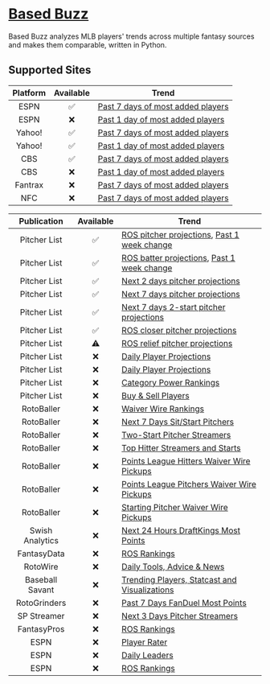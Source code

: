 # [Based Buzz](https://github.com/wazam/fantasy-baseball-buzz)

Based Buzz analyzes MLB players' trends across multiple fantasy sources and makes them comparable, written in Python.

## Supported Sites

| Platform | Available | Trend |
| :----: | :----: | ---- |
| ESPN | ✅ | [Past 7 days of most added players](https://fantasy.espn.com/baseball/addeddropped) |
| ESPN | ❌ | [Past 1 day of most added players](https://fantasy.espn.com/baseball/addeddropped) |
| Yahoo! | ✅ | [Past 7 days of most added players](https://baseball.fantasysports.yahoo.com/b1/buzzindex) |
| Yahoo! | ✅ | [Past 1 day of most added players](https://baseball.fantasysports.yahoo.com/b1/buzzindex) |
| CBS | ✅ | [Past 7 days of most added players](https://www.cbssports.com/fantasy/baseball/trends/added/all/) |
| CBS | ❌ | [Past 1 day of most added players](https://www.cbssports.com/fantasy/baseball/trends/added/all/) |
| Fantrax | ❌ | [Past 7 days of most added players](https://www.fantrax.com/login) |
| NFC | ❌ | [Past 7 days of most added players](https://nfc.shgn.com/players/baseball) |

| Publication | Available | Trend |
| :----: | :----: | ---- |
| Pitcher List | ✅ | [ROS pitcher projections](https://www.pitcherlist.com/category/fantasy/the-list/), [Past 1 week change](https://www.pitcherlist.com/category/fantasy/the-list/) |
| Pitcher List | ✅ | [ROS batter projections](https://www.pitcherlist.com/category/fantasy/hitter-list/), [Past 1 week change](https://www.pitcherlist.com/category/fantasy/hitter-list/) |
| Pitcher List | ✅ | [Next 2 days pitcher projections](https://www.pitcherlist.com/category/fantasy/sp-streamers/) |
| Pitcher List | ✅ | [Next 7 days pitcher projections](https://www.pitcherlist.com/category/fantasy/sit-or-start/) |
| Pitcher List | ✅ | [Next 7 days 2-start pitcher projections](https://www.pitcherlist.com/category/fantasy/two-start-pitchers/) |
| Pitcher List | ✅ | [ROS closer pitcher projections](https://www.pitcherlist.com/category/fantasy/closing-time/) |
| Pitcher List | ⚠ | [ROS relief pitcher projections](https://www.pitcherlist.com/category/fantasy/the-hold-up/) |
| Pitcher List | ❌ | [Daily Player Projections](https://www.pitcherlist.com/category/dfs-betting/betting-picks/) |
| Pitcher List | ❌ | [Daily Player Projections](https://www.pitcherlist.com/category/fantasy/dfs/) |
| Pitcher List | ❌ | [Category Power Rankings](https://www.pitcherlist.com/category/fantasy/category-power-rankings/) |
| Pitcher List | ❌ | [Buy & Sell Players](https://www.pitcherlist.com/category/fantasy/buy-sell/) |
| RotoBaller | ❌ | [Waiver Wire Rankings](https://www.rotoballer.com/fantasy-baseball-rankings/440514?pa=left#!/waiver-wire?league=Overall&page=1&perPage=100) |
| RotoBaller | ❌ | [Next 7 Days Sit/Start Pitchers](https://www.rotoballer.com/tag/mlb-start-sit-series-for-fantasy-baseball) |
| RotoBaller | ❌ | [Two-Start Pitcher Streamers](https://www.rotoballer.com/?s=%22Two-Start%20Pitcher%20Streamers%20for%20Fantasy%20Baseball%20-%20Week%22) |
| RotoBaller | ❌ | [Top Hitter Streamers and Starts](https://www.rotoballer.com/?s=%22Top%20Hitter%20Streamers%20and%20Starts%20for%20Fantasy%20Baseball%20-%20Week%22) |
| RotoBaller | ❌ | [Points League Hitters Waiver Wire Pickups](https://www.rotoballer.com/?s=%22Points%20League%20Hitters:%20Waiver%20Wire%20Pickups%20-%20Week%22) |
| RotoBaller | ❌ | [Points League Pitchers Waiver Wire Pickups](https://www.rotoballer.com/?s=%22Points%20League%20Pitchers:%20Waiver%20Wire%20Pickups%20-%20Week%22) |
| RotoBaller | ❌ | [Starting Pitcher Waiver Wire Pickups](https://www.rotoballer.com/?s=%22Starting%20Pitcher%20Waiver%20Wire%20Pickups%20for%20Fantasy%20Baseball%20Week%22) |
| Swish Analytics | ❌ | [Next 24 Hours DraftKings Most Points](https://swishanalytics.com/optimus/mlb/fanduel-draftkings-live-scoring) |
| FantasyData | ❌ | [ROS Rankings](https://fantasydata.com/mlb/fantasy-baseball-rankings) |
| RotoWire | ❌ | [Daily Tools, Advice & News](https://www.rotowire.com/daily/mlb/) |
| Baseball Savant | ❌ | [Trending Players, Statcast and Visualizations](https://baseballsavant.mlb.com/) |
| RotoGrinders | ❌ | [Past 7 Days FanDuel Most Points](https://rotogrinders.com/game-stats/mlb-hitter?site=fanduel&range=1week) |
| SP Streamer | ❌ | [Next 3 Days Pitcher Streamers](https://spstreamer.com/streamer-central/) |
| FantasyPros | ❌ | [ROS Rankings](https://www.fantasypros.com/mlb/myplaybook/available-players.php) |
| ESPN | ❌ | [Player Rater](https://fantasy.espn.com/baseball/playerrater) |
| ESPN | ❌ | [Daily Leaders](https://fantasy.espn.com/baseball/leaders?statSplit=currSeason&scoringPeriodId=0) |
| ESPN | ❌ | [ROS Rankings](https://www.espn.com/fantasy/baseball/story/_/id/33199412/fantasy-baseball-pre-season-rankings-points-leagues-2022) |
